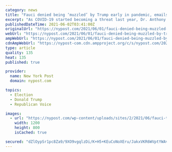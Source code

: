 ```yaml
---
category: news
title: "Fauci denied being ‘muzzled’ by Trump early in pandemic, emails show"
excerpt: "As COVID-19 started becoming a threat last year, Dr. Anthony Fauci started receiving emails from people asking if he was being censored by the Trump administration. He denied the assertions."
publishedDateTime: 2021-06-02T03:41:00Z
originalUrl: "https://nypost.com/2021/06/01/fauci-denied-being-muzzled-by-trump-early-in-pandemic-emails-show/"
webUrl: "https://nypost.com/2021/06/01/fauci-denied-being-muzzled-by-trump-early-in-pandemic-emails-show/"
ampWebUrl: "https://nypost.com/2021/06/01/fauci-denied-being-muzzled-by-trump-early-in-pandemic-emails-show/amp/"
cdnAmpWebUrl: "https://nypost-com.cdn.ampproject.org/c/s/nypost.com/2021/06/01/fauci-denied-being-muzzled-by-trump-early-in-pandemic-emails-show/amp/"
type: article
quality: 135
heat: 135
published: true

provider:
  name: New York Post
  domain: nypost.com

topics:
  - Election
  - Donald Trump
  - Republican Voice

images:
  - url: "https://nypost.com/wp-content/uploads/sites/2/2021/06/fauci-trump-033.jpg?quality=90&strip=all&w=1200"
    width: 1200
    height: 800
    isCached: true

secured: "dZlOypSr1pc8Za9/9XO9vgqlzDi/K+H5+KEuCoNoXEru/JakxVKR6WVptYWAvIEOuyi+K+1I0agoOkpoBkYI7ECoFGpdSDSArPLiVxUe4m3RYrIoGqUdzH25h2+gq0ffl9lwCu+xpVF2+xUdIFeKXl1Q76njD199xcyb5ICcjP+BHK6Sz7/jy5ZWHOkuoGvmMXt7P0XYgSfyROKeu03dH5OP02QRwg1dD1jvUrMFgQ0xhQyTuiGFF7zvwGK31yJQ/HLf+KWOrZ1oTH4XJ4GnCk2HEic5kPTMJRq6zBt7y8cqkckuR0j6jFZJX2x+1bsvub3IBCKNM29H1cLh54cMRNAktme3FoiKrZZO8UTl44c=;IJDEnf6jc9Ee+ghwoanwww=="
---
```


